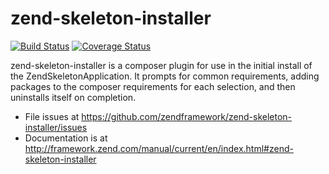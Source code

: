 # zend-skeleton-installer

[![Build Status](https://secure.travis-ci.org/zendframework/zend-skeleton-installer.svg?branch=master)](https://secure.travis-ci.org/zendframework/zend-skeleton-installer)
[![Coverage Status](https://coveralls.io/repos/zendframework/zend-skeleton-installer/badge.svg?branch=master)](https://coveralls.io/r/zendframework/zend-skeleton-installer?branch=master)

zend-skeleton-installer is a composer plugin for use in the initial install of
the ZendSkeletonApplication. It prompts for common requirements, adding packages
to the composer requirements for each selection, and then uninstalls itself on
completion.

- File issues at https://github.com/zendframework/zend-skeleton-installer/issues
- Documentation is at http://framework.zend.com/manual/current/en/index.html#zend-skeleton-installer
